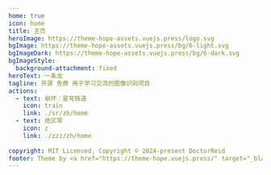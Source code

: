 ```yaml
---
home: true
icon: home
title: 主页
heroImage: https://theme-hope-assets.vuejs.press/logo.svg
bgImage: https://theme-hope-assets.vuejs.press/bg/6-light.svg
bgImageDark: https://theme-hope-assets.vuejs.press/bg/6-dark.svg
bgImageStyle:
  background-attachment: fixed
heroText: 一条龙
tagline: 开源 免费 用于学习交流的图像识别项目
actions:
  - text: 崩坏：星穹铁道
    icon: train
    link: ./sr/zh/home
  - text: 绝区零
    icon: z
    link: ./zzz/zh/home
    
copyright: MIT Licensed, Copyright © 2024-present DoctorReid
footer: Theme by <a href="https://theme-hope.vuejs.press/" target="_blank">VuePress Theme Hope</a>
---
```

